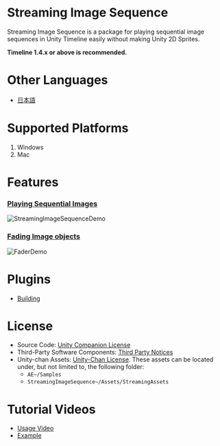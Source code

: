 # Streaming Image Sequence

Streaming Image Sequence is a package for playing sequential image sequences in Unity Timeline 
easily without making Unity 2D Sprites.

**Timeline 1.4.x or above is recommended.**

# Other Languages
- [日本語](README_JP.md)

# Supported Platforms

1. Windows
2. Mac

# Features

### [Playing Sequential Images](./Documentation~/en/StreamingImageSequencePlayableAsset.md)
![StreamingImageSequenceDemo](Documentation~/images/StreamingImageSequenceDemo.gif)

### [Fading Image objects](./Documentation~/en/FaderPlayableAsset.md)
![FaderDemo](Documentation~/images/FaderDemo.gif)


# Plugins
* [Building](Plugins~/Docs/en/BuildPlugins.md)

# License
* Source Code: [Unity Companion License](LICENSE.md)
* Third-Party Software Components: [Third Party Notices](Third%20Party%20Notices.md)
* Unity-chan Assets: [Unity-Chan License](http://unity-chan.com/contents/guideline_en/).
  These assets can be located under, but not limited to, the following folder:
  - `AE~/Samples`
  - `StreamingImageSequence~/Assets/StreamingAssets`  

# Tutorial Videos
- [Usage Video](https://youtu.be/mlRbwqJ74CM)
- [Example](https://youtu.be/4og6rgQdb3c)


